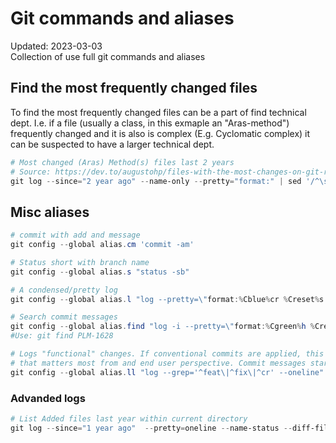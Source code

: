 # Git commands and aliases
<div class='editDate'>Updated: 2023-03-03</div>
Collection of use full git commands and aliases

## Find the most frequently changed files
To find the most frequently changed files can be a part of find technical dept.
I.e. if a file (usually a class, in this exmaple an "Aras-method") frequently changed
and it is also is complex (E.g. Cyclomatic complex) it can be suspected to have a larger technical dept.

``` powershell
# Most changed (Aras) Method(s) files last 2 years
# Source: https://dev.to/augustohp/files-with-the-most-changes-on-git-repository-46l1
git log --since="2 year ago" --name-only --pretty="format:" | sed '/^\s*$/'d | sort | uniq -c | sort -r | grep Method | head -n 20
```

## Misc aliases 

``` powershell
# commit with add and message
git config --global alias.cm 'commit -am'

# Status short with branch name
git config --global alias.s "status -sb"

# A condensed/pretty log
git config --global alias.l "log --pretty=\"format:%Cblue%cr %Creset%s %Cblue%an %Cred%d %Cgreen%h\""

# Search commit messages
git config --global alias.find "log -i --pretty=\"format:%Cgreen%h %Cred%cr %Cblue%s %Cred%an\" --name-status --grep"
#Use: git find PLM-1628

# Logs "functional" changes. If conventional commits are applied, this filters out the changes
# that matters most from and end user perspective. Commit messages starting with feat/fix/cr
git config --global alias.ll "log --grep='^feat\|^fix\|^cr' --oneline"
```

### Advanded logs 

``` powershell
# List Added files last year within current directory
git log --since="1 year ago"  --pretty=oneline --name-status --diff-filter=A -- ./
```
